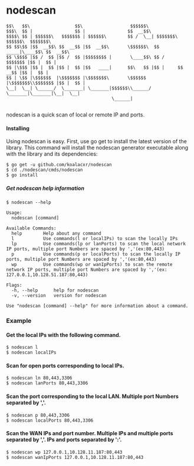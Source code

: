 # nodescan

```text
$$\   $$\                 $$\                  $$$$$$\                               
$$$\  $$ |                $$ |                $$  __$$\                              
$$$$\ $$ | $$$$$$\   $$$$$$$ | $$$$$$\        $$ /  \__| $$$$$$$\ $$$$$$\  $$$$$$$\  
$$ $$\$$ |$$  __$$\ $$  __$$ |$$  __$$\       \$$$$$$\  $$  _____|\____$$\ $$  __$$\ 
$$ \$$$$ |$$ /  $$ |$$ /  $$ |$$$$$$$$ |       \____$$\ $$ /      $$$$$$$ |$$ |  $$ |
$$ |\$$$ |$$ |  $$ |$$ |  $$ |$$   ____|      $$\   $$ |$$ |     $$  __$$ |$$ |  $$ |
$$ | \$$ |\$$$$$$  |\$$$$$$$ |\$$$$$$$\       \$$$$$$  |\$$$$$$$\\$$$$$$$ |$$ |  $$ |
\__|  \__| \______/  \_______| \_______|$$$$$$\\______/  \_______|\_______|\__|  \__|
                                        \______|                                     
                                                                                     

```

nodescan is a quick scan of local or remote IP and ports.

#### Installing
Using nodescan is easy. 
First, use go get to install the latest version of the library. 
This command will install the nodescan generator executable along with the library and its dependencies:
```commandline
$ go get -u github.com/koalacxr/nodescan
$ cd ./nodescan/cmds/nodescan
$ go install
```

##### Get nodescan help information
```commandline
$ nodescan --help

Usage:
  nodescan [command]

Available Commands:
  help        Help about any command
  l           Use commands(l or localIPs) to scan the locally IPs 
  lp          Use commands(lp or lanPorts) to scan the local network IP ports, multiple port Numbers are spaced by ','(ex:80,443) 
  p           Use commands(p or localPorts) to scan the locally IP ports, multiple port Numbers are spaced by ','(ex:80,443) 
  wp          Use commands(wp or wanIpPorts) to scan the remote network IP ports, multiple port Numbers are spaced by ','(ex: 127.0.0.1,10.128.51.187:80,443) 

Flags:
  -h, --help      help for nodescan
  -v, --version   version for nodescan

Use "nodescan [command] --help" for more information about a command.
```

### Example
#### Get the local IPs with the following command.
```commandline
$ nodescan l
$ nodescan localIPs
```

#### Scan for open ports corresponding to local IPs.
```commandline
$ nodescan ln 80,443,3306
$ nodescan lanPorts 80,443,3306
```

#### Scan the port corresponding to the local LAN. Multiple port Numbers separated by ','.
```commandline
$ nodescan p 80,443,3306
$ nodescan localPorts 80,443,3306
```

#### Scan the WAN IPs and port number. Multiple IPs and multiple ports separated by ','. IPs and ports separated by ':'.
```commandline
$ nodescan wp 127.0.0.1,10.128.11.187:80,443
$ nodescan wanIpPorts 127.0.0.1,10.128.11.187:80,443
```